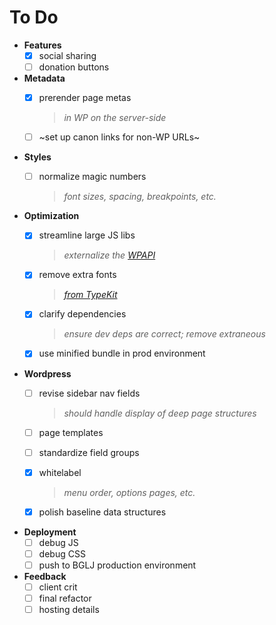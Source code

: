 To Do
===

- **Features**
  - [x] social sharing
  - [ ] donation buttons
- **Metadata**
  - [x] prerender page metas

    > *in WP on the server-side*
    
  - [ ] ~set up canon links for non-WP URLs~
- **Styles**
  - [ ] normalize magic numbers

    > *font sizes, spacing, breakpoints, etc.*
    
- **Optimization**
  - [x] streamline large JS libs

    > *externalize the [WPAPI](https://github.com/WP-API/node-wpapi)*
    
  - [x] remove extra fonts

    > *[from TypeKit](https://typekit.com/kit_editor/kits/xoz1ltr)*
    
  - [x] clarify dependencies

    > *ensure dev deps are correct; remove extraneous*
    
  - [x] use minified bundle in prod environment
- **Wordpress**
  - [ ] revise sidebar nav fields

    > *should handle display of deep page structures*

  - [ ] page templates
  - [ ] standardize field groups
  - [x] whitelabel

    > *menu order, options pages, etc.*
    
  - [x] polish baseline data structures
- **Deployment**
  - [ ] debug JS
  - [ ] debug CSS
  - [ ] push to BGLJ production environment
- **Feedback**
  - [ ] client crit
  - [ ] final refactor
  - [ ] hosting details